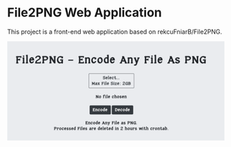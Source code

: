 # File2PNG Web Application

This project is a front-end web application based on rekcuFniarB/File2PNG.

<img src="a1.png" alt="a1" width="700"/>
